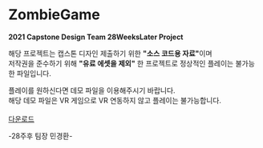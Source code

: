 # ZombieGame
**2021 Capstone Design Team 28WeeksLater Project**

해당 프로젝트는 캡스톤 디자인 제출하기 위한 <strong>"소스 코드용 자료"</strong>이며<br>
저작권을 준수하기 위해 <strong>"유료 에셋을 제외"</strong> 한 프로젝트로 정상적인 플레이는 불가능한 파일입니다.<br>

플레이를 원하신다면 데모 파일을 이용해주시기 바랍니다.<br>
해당 데모 파일은 VR 게임으로 VR 연동하지 않고 플레이는 불가능합니다.<br><br>
[다운로드](https://drive.google.com/file/d/1SksoGarZb4DNbxh00Ri4v4Y9gwg6d0b5/view?usp=sharing) <br>

-28주후 팀장 민경환-
